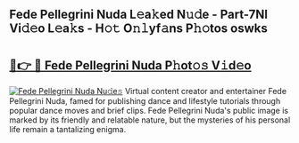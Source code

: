 ## Fede Pellegrini Nuda L𝚎a𝚔ed N𝚞𝚍e - Part-7Nl Vi𝚍𝚎o L𝚎a𝚔s - H𝚘𝚝 O𝚗𝚕yf𝚊ns P𝚑𝚘tos oswks

# <h2><a href="http://kfdn9h.oniu.top/?m=Fede+Pellegrini+Nuda">🔗👉 🔴 Fede Pellegrini Nuda P𝚑ot𝚘𝚜 V𝚒d𝚎o</a></h2>

[![Fede Pellegrini Nuda Nu𝚍e𝚜](https://i.imgur.com/0qMVB7G.gif)](http://kfdn9h.oniu.top/?m=Fede+Pellegrini+Nuda)
Virtual content creator and entertainer Fede Pellegrini Nuda, famed for publishing dance and lifestyle tutorials through popular dance moves and brief clips. Fede Pellegrini Nuda's public image is marked by its friendly and relatable nature, but the mysteries of his personal life remain a tantalizing enigma.  
